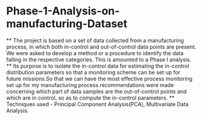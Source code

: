 # Phase-1-Analysis-on-manufacturing-Dataset
** The project is based on a set of data collected from a manufacturing process, in which both in-control and out-of-control data points are present. We were asked to develop a method or a procedure to identify the data falling in the respective categories. This is amounted to a Phase I analysis. 
** Its purpose is to isolate the in-control data for estimating the in-control distribution parameters so that a monitoring scheme can be set up for future missions.So that we can have the most effective process monitoring set up for my manufacturing process.recommendations were made concerning which part of data samples are the out-of-control points and which are in control, so as to compute the in-control parameters.
** Techniques used - Principal Component Analysis(PCA), Multivariate Data Analysis.
